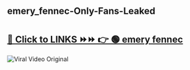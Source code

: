 
 ## emery_fennec-Only-Fans-Leaked

# <h2><a href="https://clipsfans.com/emery_fennec&ref=git">🔗 Click to LINKS ⏩⏩ 👉 🟢 emery fennec </a></h2>

<a href="https://clipsfans.com/emery_fennec&ref=git" rel="nofollow" data-target="animated-image.originalLink"><img src="https://i.ibb.co.com/xMMVF88/686577567.gif" alt="Viral Video Original" style="max-width: 100%; display: inline-block;" data-target="animated-image.originalImage"></a>
